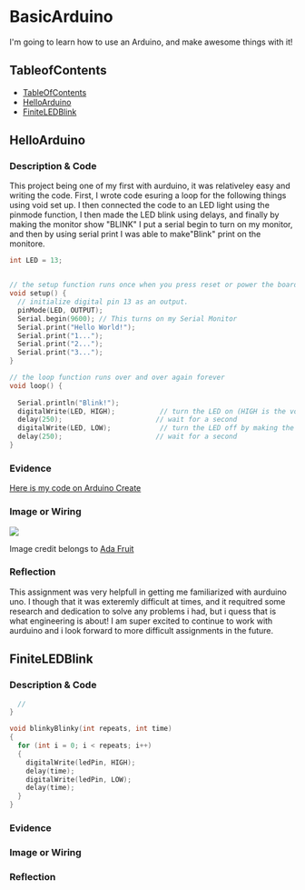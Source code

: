 # BasicArduino
I'm going to learn how to use an Arduino, and make awesome things with it!


## TableofContents
* [TableOfContents](#TableOfContents)
* [HelloArduino](#HelloArduino)
* [FiniteLEDBlink](#FiniteLEDBlink)

## HelloArduino

### Description & Code
This project being one of my first with aurduino, it was relativeley easy and writing the code.  First, I wrote code esuring a loop for the following things using void set  up.  I then connected the code to an LED light using the pinmode function, I then made the LED blink using delays, and finally by making the monitor show "BLINK" I put a serial begin to turn on my monitor, and then by using serial print I was able to make"Blink" print on the monitore. 

```C++
int LED = 13;


// the setup function runs once when you press reset or power the board
void setup() {
  // initialize digital pin 13 as an output.
  pinMode(LED, OUTPUT);
  Serial.begin(9600); // This turns on my Serial Monitor
  Serial.print("Hello World!");
  Serial.print("1...");
  Serial.print("2...");
  Serial.print("3...");
}

// the loop function runs over and over again forever
void loop() {
  
  Serial.println("Blink!");
  digitalWrite(LED, HIGH);           // turn the LED on (HIGH is the voltage level)
  delay(250);                       // wait for a second
  digitalWrite(LED, LOW);            // turn the LED off by making the voltage LOW
  delay(250);                       // wait for a second
}

```

### Evidence
[Here is my code on Arduino Create](https://create.arduino.cc/editor/dcaffer07/f99e84db-5dae-4b41-b6be-9c93e095c7b4)

### Image or Wiring
<img src="https://cdn-learn.adafruit.com/assets/assets/000/002/177/original/learn_arduino_fritzing_pin_13.jpg?1396780180" /> 

Image credit belongs to [Ada Fruit](https://learn.adafruit.com/assets/2177)

### Reflection
This assignment was very helpfull in getting me familiarized with aurduino uno.  I though that it was exteremly difficult at times, and it requitred some research and dedication to solve any problems i had, but i quess that is what engineering is about!  I am super excited to continue to work with aurduino and i look forward to more difficult assignments in the future.

## FiniteLEDBlink

### Description & Code


```C++
  //
}

void blinkyBlinky(int repeats, int time)
{
  for (int i = 0; i < repeats; i++)
  {
    digitalWrite(ledPin, HIGH);
    delay(time);
    digitalWrite(ledPin, LOW);
    delay(time);
  }
}

```

### Evidence

### Image or Wiring

### Reflection
